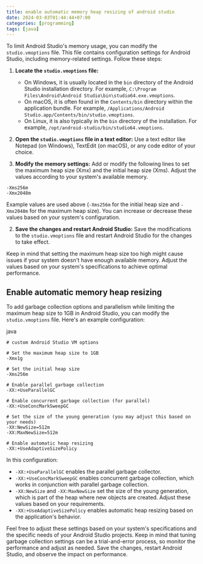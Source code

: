 ```yaml
---
title: enable automatic memory heap resizing of android studio
date: 2024-03-03T01:44:44+07:00
categories: [programming]
tags: [java]
---
```


To limit Android Studio's memory usage, you can modify the `studio.vmoptions` file. This file contains configuration settings for Android Studio, including memory-related settings. Follow these steps:

1. **Locate the `studio.vmoptions` file:**

   -   On Windows, it is usually located in the `bin` directory of the Android Studio installation directory. For example, `C:\Program Files\Android\Android Studio\bin\studio64.exe.vmoptions`.
   -   On macOS, it is often found in the `Contents/bin` directory within the application bundle. For example, `/Applications/Android Studio.app/Contents/bin/studio.vmoptions`.
   -   On Linux, it is also typically in the `bin` directory of the installation. For example, `/opt/android-studio/bin/studio64.vmoptions`.
2. **Open the `studio.vmoptions` file in a text editor:** Use a text editor like Notepad (on Windows), TextEdit (on macOS), or any code editor of your choice.

3. **Modify the memory settings:** Add or modify the following lines to set the maximum heap size (Xmx) and the initial heap size (Xms). Adjust the values according to your system's available memory.

```
-Xms256m
-Xmx2048m
```

 Example values are used above (`-Xms256m` for the initial heap size and `-Xmx2048m` for the maximum heap size). You can increase or decrease these values based on your system's configuration.

2.  **Save the changes and restart Android Studio:** Save the modifications to the `studio.vmoptions` file and restart Android Studio for the changes to take effect.

Keep in mind that setting the maximum heap size too high might cause issues if your system doesn't have enough available memory. Adjust the values based on your system's specifications to achieve optimal performance.

## Enable automatic memory heap resizing

To add garbage collection options and parallelism while limiting the maximum heap size to 1GB in Android Studio, you can modify the `studio.vmoptions` file. Here's an example configuration:

java

```
# custom Android Studio VM options

# Set the maximum heap size to 1GB
-Xmx1g

# Set the initial heap size
-Xms256m

# Enable parallel garbage collection
-XX:+UseParallelGC

# Enable concurrent garbage collection (for parallel)
-XX:+UseConcMarkSweepGC

# Set the size of the young generation (you may adjust this based on your needs)
-XX:NewSize=512m
-XX:MaxNewSize=512m

# Enable automatic heap resizing
-XX:+UseAdaptiveSizePolicy
```

In this configuration:

-   `-XX:+UseParallelGC` enables the parallel garbage collector.
-   `-XX:+UseConcMarkSweepGC` enables concurrent garbage collection, which works in conjunction with parallel garbage collection.
-   `-XX:NewSize` and `-XX:MaxNewSize` set the size of the young generation, which is part of the heap where new objects are created. Adjust these values based on your requirements.
-   `-XX:+UseAdaptiveSizePolicy` enables automatic heap resizing based on the application's behavior.

Feel free to adjust these settings based on your system's specifications and the specific needs of your Android Studio projects. Keep in mind that tuning garbage collection settings can be a trial-and-error process, so monitor the performance and adjust as needed. Save the changes, restart Android Studio, and observe the impact on performance.

